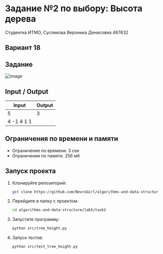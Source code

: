 # Задание №2 по выбору: Высота дерева
Студентка ИТМО,  Сусликова Вероника Денисовна 467632

## Вариант 18

## Задание 

![image](https://github.com/user-attachments/assets/1795856a-55ef-4b13-a356-38fd125630df)

## Input / Output 

| Input    | Output   |
|----------|----------|
|5         |3         |
|4 -1 4 1 1|          |

## Ограничения по времени и памяти

- Ограничение по времени. 3 сек
- Ограничение по памяти. 256 мб

## Запуск проекта
1. Клонируйте репозиторий:
   ```bash
   git clone https://github.com/NeuroGirl/algorithms-and-data-structure.git
   ```
2. Перейдите в папку с проектом:
   ```bash
   cd algorithms-and-data-structure/lab5/task2
   
3. Запустите программу:
   ```bash
   python src/tree_height.py
   ```

4. Запуск тестов:
   ```bash
   python src/test_tree_height.py
   ```
